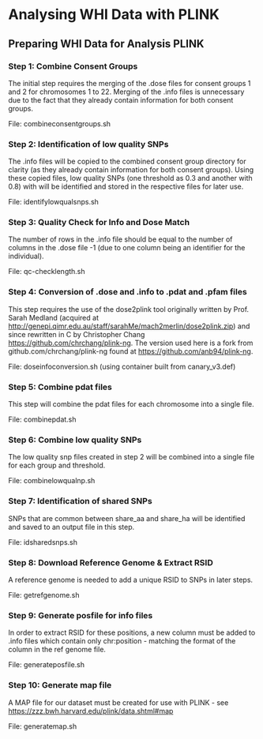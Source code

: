 # Analysing WHI Data with PLINK

##  Preparing WHI Data for Analysis PLINK 

### Step 1: Combine Consent Groups

The initial step requires the merging of the .dose files for consent groups 1 and 2 for chromosomes 1 to 22. Merging of the .info files is unnecessary due to the fact that they already contain
information for both consent groups.

File: combineconsentgroups.sh

### Step 2: Identification of low quality SNPs

The .info files will be copied to the combined consent group directory for clarity (as they already contain information for both consent groups). 
Using these copied files, low quality SNPs (one threshold as 0.3 and another with 0.8) with will be identified and stored in the respective files for later use.

File: identifylowqualsnps.sh

### Step 3: Quality Check for Info and Dose Match

The number of rows in the .info file should be equal to the number of columns in the .dose file -1 (due to one column being an identifier for the individual).

File: qc-checklength.sh

### Step 4: Conversion of .dose and .info to .pdat and .pfam files

This step requires the use of the dose2plink tool originally written by Prof. Sarah Medland (acquired at http://genepi.qimr.edu.au/staff/sarahMe/mach2merlin/dose2plink.zip) and since
rewritten in C by Christopher Chang https://github.com/chrchang/plink-ng. The version used here is a fork from github.com/chrchang/plink-ng found at https://github.com/anb94/plink-ng.


File: doseinfoconversion.sh (using container built from canary_v3.def)

### Step 5: Combine pdat files

This step will combine the pdat files for each chromosome into a single file.

File: combinepdat.sh

### Step 6: Combine low quality SNPs

The low quality snp files created in step 2 will be combined into a single file for each group and threshold.

File: combinelowqualnp.sh

### Step 7: Identification of shared SNPs

SNPs that are common between share_aa and share_ha will be identified and saved to an output file in this step.

File: idsharedsnps.sh

### Step 8: Download Reference Genome & Extract RSID

A reference genome is needed to add a unique RSID to SNPs in later steps.

File: getrefgenome.sh

### Step 9: Generate posfile for info files

In order to extract RSID for these positions, a new column must be added to .info files which contain only chr:position - matching the format of the column in the ref genome file.

File: generateposfile.sh

### Step 10: Generate map file

A MAP file for our dataset must be created for use with PLINK - see https://zzz.bwh.harvard.edu/plink/data.shtml#map 


File: generatemap.sh

